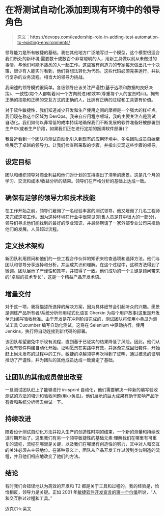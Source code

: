# 在将测试自动化添加到现有环境中的领导角色

> 原文：<https://devops.com/leadership-role-in-adding-test-automation-to-existing-environments/>

领导能力是所有敏捷的基础。我在其他地方广泛地写过一个模型，这个模型很适合我们所处的新环境:需要数十或数百个非常聪明的人，用新工具做以前从未做过的事情，与他们可能不熟悉的人一起工作。这些富有创造力的专家每天做出几十个决策，很少有人能实时看到，他们将想法转化为代码，这些代码必须完美运行，并执行复杂的业务流程。相当大的领导力挑战。

我阐述的领导模式很简单。各级领导应该关注严谨性(基于选项和数据的良好决策)、一致性(每个人都朝着同一个方向前进)和效率(尊重每个人的宝贵时间)。拥有正确的技能和正确的交互方式的正确的人，比拥有正确的过程和工具更有价值。

对于软件敏捷性，我们知道减少开发和生产使用之间的摩擦是一个强大的杠杆点。我们现在称这个区域为 DevOps。我来自应用程序领域，我的主要关注点是测试自动化。我们如何以非常低的成本持续地确保我们不断发展的软件准备好被部署到生产中(或者生产阶段，如果我们正在进行定期的捆绑软件部署)？

我最近看到一个团队将测试自动化引入到现有的应用环境中。多名团队成员自始至终展示了卓越的领导力。让我们检查所采取的步骤，并指出实现这些步骤的领导。

## **设定目标**

团队和组织领导对商业利益和他们对计划的支持提出了清晰的愿景。这是几个月的学习、交流和成本/收益分析的结果。领导们在严格分析的基础上达成一致。

## **确保有足够的领导力和技术技能**

在工作开始之前，领导们雇佣了一名经验丰富的测试领导，他又雇佣了几名工程师来完成这项工作。因为这种环境在行业中很常见(销售人员是其中很大的一部分)，领导们寻求他们能找到的最好的专业知识，并最终聘请了一家外部专业公司来推动他们的发展。人员超过流程。

## **定义技术架构**

新团队利用顾问和他们的一些工程合作伙伴的知识来检查选项和选择方法。他们与团队和领导分享选择和分析，并达成共识和理解。在这个过程中，这种方法得到了微调。团队展示了严谨性和效率，并取得了一致。他们成功的一个关键是顾问带来的“卓越的技术专长”，这是一个精益产品开发术语。

## **增量交付**

对于这一项，我将描述所选择的解决方案，因为具体细节会引起听众的兴趣。愿景是训练产品所有者/系统分析师用程式化语言 Gherkin 为每个用户故事(这里是开发单元)编写验收标准。由于开发是在冲刺阶段完成的，测试团队将使用小黄瓜为测试工具 Cucumber 编写自动化测试，这将在 Selenium 中驱动执行。使用 Jenkins，执行将自动连接到新代码的部署。

该团队希望避免中断现有流程，直到基于已证实的结果降低了风险。因此，他们从为现有软件构建自动化开始，证明愿景在实践中有效，并逐渐完成回归套件，开始赶上尚未发布的过程中的工作。敏捷的卓越领导再次得到了证明，通过概念的证明推动了严谨性，并为团队的其他成员达成一致奠定了基础。

## **让团队的其他成员做出改变**

一旦测试团队赶上了能够进行 in-sprint 自动化，他们需要解决一种新的编写验收测试的方法的培训和验收问题(用小黄瓜)。他们展示的巨大成果有助于影响产品所有者和系统分析师去尝试一下。

## **持续改进**

随着设计测试自动化方法并投入生产的创造性时期的结束，一个新的测量和持续改进时期开始了。这里我们有另一个领导敏捷性的基础元素:理解我们在哪里有可重复的流程，流程在哪里是关键，以及我们在哪里有创造性的努力，其中对人和交互的关注必须占主导地位。在某种意义上，团队从产品开发工作过渡到类似制造的流程，并且他们相应地改变了他们的方法。

## **结论**

有时我们会错误地认为高效的开发和 T2 都是关于工具和过程的。我的经验是，恰恰相反，领导力是关键。正如 2001 年[敏捷软件开发宣言的第一个价值](https://agilemanifesto.org/)所说，“人和交互胜过过程和工具。”

迈克尔·k·莱文